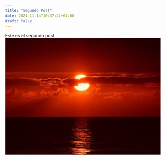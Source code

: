```yaml
---
title: "Segundo Post"
date: 2021-11-14T10:37:21+01:00
draft: false
---
```


Este es el segundo post.
![Imagen2](/static/imagen2.png)
